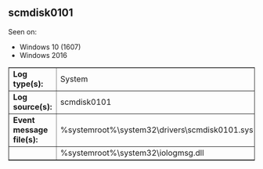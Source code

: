 ## scmdisk0101

Seen on:
* Windows 10 (1607)
* Windows 2016

<table border="1" class="docutils">
  <tbody>
    <tr>
      <td><b>Log type(s):</b></td>
      <td>System</td>
    </tr>
    <tr>
      <td><b>Log source(s):</b></td>
      <td>scmdisk0101</td>
    </tr>
    <tr>
      <td><b>Event message file(s):</b></td>
      <td>%systemroot%\system32\drivers\scmdisk0101.sys</td>
    </tr>
    <tr>
      <td>&nbsp;</td>
      <td>%systemroot%\system32\iologmsg.dll</td>
    </tr>
  </tbody>
</table>

&nbsp;

